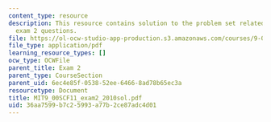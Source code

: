 ```yaml
---
content_type: resource
description: This resource contains solution to the problem set related to 2010 practice
  exam 2 questions.
file: https://ol-ocw-studio-app-production.s3.amazonaws.com/courses/9-00sc-introduction-to-psychology-fall-2011/36aa7599b7c25993a77b2ce87adc4d01_MIT9_00SCF11_exam2_2010sol.pdf
file_type: application/pdf
learning_resource_types: []
ocw_type: OCWFile
parent_title: Exam 2
parent_type: CourseSection
parent_uid: 6ec4e85f-0538-52ee-6466-8ad78b65ec3a
resourcetype: Document
title: MIT9_00SCF11_exam2_2010sol.pdf
uid: 36aa7599-b7c2-5993-a77b-2ce87adc4d01
---
```

